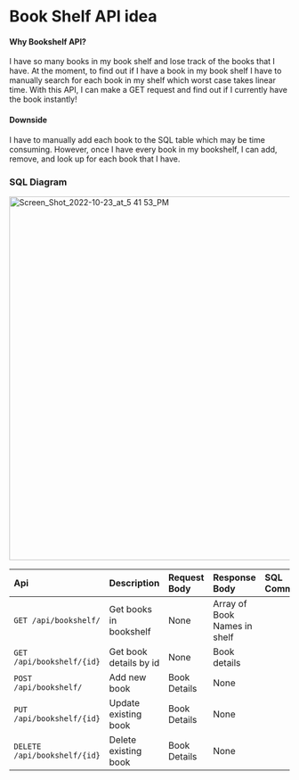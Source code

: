 # Book Shelf API idea

#### Why Bookshelf API?

I have so many books in my book shelf and lose track of the books that I have. At the moment, to find out if I have a book in my book shelf I have to manually search for each book in my shelf which worst case takes linear time. With this API, I can make a GET request and find out if I currently have the book instantly!

#### Downside

I have to manually add each book to the SQL table which may be time consuming. However, once I have every book in my bookshelf, I can add, remove, and look up for each book that I have.

### SQL Diagram
<img width="652" alt="Screen_Shot_2022-10-23_at_5 41 53_PM" src="https://user-images.githubusercontent.com/24259728/197421663-ecf2fc49-15e4-4a61-96db-4b0ff8a18722.png">

| Api              | Description     | Request Body | Response Body     | SQL Command |
| :--------        | :------- | :-------- | :------- | :--------------- |
| `GET /api/bookshelf/` | Get books in bookshelf | None | Array of Book Names in shelf | |
| `GET /api/bookshelf/{id}` | Get book details by id | None | Book details | |
| `POST /api/bookshelf/` | Add new book | Book Details | None     | |
| `PUT /api/bookshelf/{id}` | Update existing book | Book Details | None     | |
| `DELETE /api/bookshelf/{id}` | Delete existing book | Book Details | None     | |

